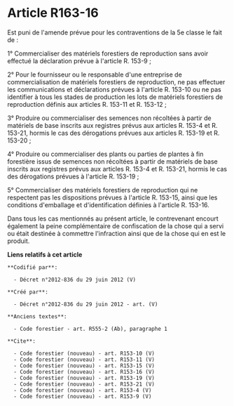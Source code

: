 # Article R163-16

Est puni de l'amende prévue pour les contraventions de la 5e classe le fait de :

1° Commercialiser des matériels forestiers de reproduction sans avoir effectué la déclaration prévue à l'article R. 153-9 ;

2° Pour le fournisseur ou le responsable d'une entreprise de commercialisation de matériels forestiers de reproduction, ne
pas effectuer les communications et déclarations prévues à l'article R. 153-10 ou ne pas identifier à tous les stades de
production les lots de matériels forestiers de reproduction définis aux articles R. 153-11 et R. 153-12 ;

3° Produire ou commercialiser des semences non récoltées à partir de matériels de base inscrits aux registres prévus aux
articles R. 153-4 et R. 153-21, hormis le cas des dérogations prévues aux articles R. 153-19 et R. 153-20 ;

4° Produire ou commercialiser des plants ou parties de plantes à fin forestière issus de semences non récoltées à partir de
matériels de base inscrits aux registres prévus aux articles R. 153-4 et R. 153-21, hormis le cas des dérogations prévues à
l'article R. 153-19 ;

5° Commercialiser des matériels forestiers de reproduction qui ne respectent pas les dispositions prévues à l'article R.
153-15, ainsi que les conditions d'emballage et d'identification définies à l'article R. 153-16.

Dans tous les cas mentionnés au présent article, le contrevenant encourt également la peine complémentaire de confiscation de
la chose qui a servi ou était destinée à commettre l'infraction ainsi que de la chose qui en est le produit.

**Liens relatifs à cet article**

	**Codifié par**:

	  - Décret n°2012-836 du 29 juin 2012 (V)

	**Créé par**:

	  - Décret n°2012-836 du 29 juin 2012 - art. (V)

	**Anciens textes**:

	  - Code forestier - art. R555-2 (Ab), paragraphe 1

	**Cite**:

	  - Code forestier (nouveau) - art. R153-10 (V)
	  - Code forestier (nouveau) - art. R153-11 (V)
	  - Code forestier (nouveau) - art. R153-15 (V)
	  - Code forestier (nouveau) - art. R153-16 (V)
	  - Code forestier (nouveau) - art. R153-19 (V)
	  - Code forestier (nouveau) - art. R153-21 (V)
	  - Code forestier (nouveau) - art. R153-4 (V)
	  - Code forestier (nouveau) - art. R153-9 (V)
